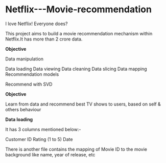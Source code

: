 # Netflix---Movie-recommendation

I love Netflix! Everyone does?

This project aims to build a movie recommendation mechanism within Netflix.It has more than 2 crore data.

**Objective**

Data manipulation

Data loading
Data viewing
Data cleaning
Data slicing
Data mapping
Recommendation models

Recommend with SVD

**Objective**

Learn from data and recommend best TV shows to users, based on self & others behaviour

**Data loading**

It has 3 columns mentioned below:-

Customer ID
Rating (1 to 5)
Date

There is another file contains the mapping of Movie ID to the movie background like name, year of release, etc



